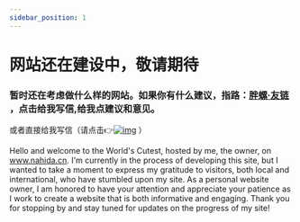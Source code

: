```yaml
---
sidebar_position: 1
---
```


# 网站还在建设中，敬请期待

###  暂时还在考虑做什么样的网站。如果你有什么建议，指路：[胖螺·友链](https://blog.luomoe.com/blog/links) ，点击给我写信,给我点建议和意见。
或者直接给我写信（请点击👉[![img](http://rescdn.qqmail.com/zh_CN/htmledition/images/function/qm_open/ico_mailme_01.png)](mailto:i@lyyousa.com) ）

Hello and welcome to the World's Cutest, hosted by me, the owner, on www.nahida.cn. I'm currently in the process of developing this site, but I wanted to take a moment to express my gratitude to visitors, both local and international, who have stumbled upon my site. As a personal website owner, I am honored to have your attention and appreciate your patience as I work to create a website that is both informative and engaging. Thank you for stopping by and stay tuned for updates on the progress of my site!